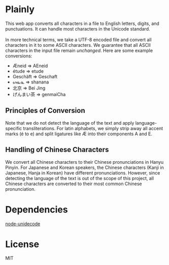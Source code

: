 # Plainly

<p>
	This web app converts all characters in a file to English letters, digits, and punctuations.
	It can handle most characters in the Unicode standard.<br><br>
	In more technical terms, we take a UTF-8 encoded file and convert all
	characters in it to some ASCII characters. We guarantee that all ASCII
	characters in the input file remain <i>unchanged</i>.
	Here are some example conversions:
</p>
<ul>
	<li>Æneid => AEneid</li>
	<li>étude => etude</li>
	<li>Geschäft => Geschaft</li>
	<li>ᔕᓇᓇ => shanana</li>
	<li>北京 => Bei Jing</li>
	<li>げんまい茶 => genmaiCha</li>
</ul>
<h2>Principles of Conversion</h2>
<p>
	Note that we do not detect the language of the text and apply language-specific
	transliterations. For latin alphabets, we simply strip away all accent marks (é to e)
	and split ligatures like Æ into their components A and E.
</p>
<h2>Handling of Chinese Characters</h2>
<p>We convert all Chinese characters to their Chinese pronunciations in Hanyu Pinyin.
	For Japanese and Korean speakers, the Chinese characters (Kanji in Japanese, Hanja in Korean)
	have different pronunciations. However, since detecting the language of the text is out of the scope
	of this project, all Chinese characters are converted to their most common Chinese
	pronunciation.</p>

# Dependencies
[node-unidecode](https://github.com/FGRibreau/node-unidecode)

# License
MIT
